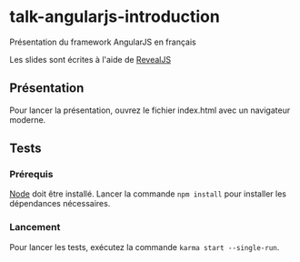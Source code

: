talk-angularjs-introduction
==============

Présentation du framework AngularJS en français

Les slides sont écrites à l'aide de [RevealJS](http://lab.hakim.se/reveal-js/#/)

## Présentation ##
Pour lancer la présentation, ouvrez le fichier index.html avec un navigateur moderne.

## Tests ##
### Prérequis ###
[Node](http://nodejs.org/) doit être installé.
Lancer la commande `npm install` pour installer les dépendances nécessaires.

### Lancement ###
Pour lancer les tests, exécutez la commande `karma start --single-run`.